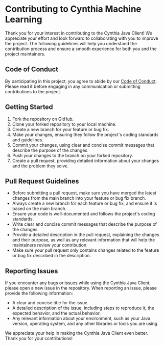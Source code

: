 # Contributing to Cynthia Machine Learning

Thank you for your interest in contributing to the Cynthia Java Client! We appreciate your effort and look forward to
collaborating with you to improve the project. The following guidelines will help you understand the contribution
process and ensure a smooth experience for both you and the project maintainers.

## Code of Conduct

By participating in this project, you agree to abide by our [Code of Conduct](CODE_OF_CONDUCT.md). Please read it before
engaging in any communication or submitting contributions to the project.

## Getting Started

1. Fork the repository on GitHub.
2. Clone your forked repository to your local machine.
3. Create a new branch for your feature or bug fix.
4. Make your changes, ensuring they follow the project's coding standards and guidelines.
5. Commit your changes, using clear and concise commit messages that describe the purpose of the changes.
6. Push your changes to the branch on your forked repository.
7. Create a pull request, providing detailed information about your changes and the problem they solve.

## Pull Request Guidelines

- Before submitting a pull request, make sure you have merged the latest changes from the main branch into your feature
  or bug fix branch.
- Always create a new branch for each feature or bug fix, and ensure it is based on the main branch.
- Ensure your code is well-documented and follows the project's coding standards.
- Write clear and concise commit messages that describe the purpose of the changes.
- Provide a detailed description in the pull request, explaining the changes and their purpose, as well as any relevant
  information that will help the maintainers review your contribution.
- Make sure your pull request only contains changes related to the feature or bug fix described in the description.

## Reporting Issues

If you encounter any bugs or issues while using the Cynthia Java Client, please open a new issue in the repository. When
reporting an issue, please provide the following information:

- A clear and concise title for the issue.
- A detailed description of the issue, including steps to reproduce it, the expected behavior, and the actual behavior.
- Any relevant information about your environment, such as your Java version, operating system, and any other libraries
  or tools you are using.

We appreciate your help in making the Cynthia Java Client even better. Thank you for your contributions!
